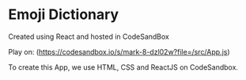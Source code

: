 # Emoji Dictionary

Created using React and hosted in CodeSandBox

Play on: (https://codesandbox.io/s/mark-8-dzl02w?file=/src/App.js)

To create this App, we use HTML, CSS and ReactJS on CodeSandbox.